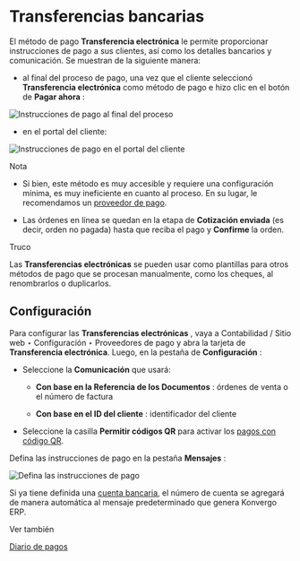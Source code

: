 # Transferencias bancarias

El método de pago **Transferencia electrónica** le permite proporcionar
instrucciones de pago a sus clientes, así como los detalles bancarios y
comunicación. Se muestran de la siguiente manera:

  * al final del proceso de pago, una vez que el cliente seleccionó **Transferencia electrónica** como método de pago e hizo clic en el botón de **Pagar ahora** :

![Instrucciones de pago al final del
proceso](../../../_images/payment_instructions_checkout.png)

  * en el portal del cliente:

![Instrucciones de pago en el portal del
cliente](../../../_images/payment_instructions_portal.png)

<div class="alert alert-primary">
<p class="alert-title">
Nota</p><ul>
<li><p>Si bien, este método es muy accesible y requiere una configuración mínima, es muy ineficiente en cuanto al proceso. En su lugar, le recomendamos un <a href="../payment_providers">proveedor de pago</a>.</p></li>
<li><p>Las órdenes en línea se quedan en la etapa de <b>Cotización enviada</b> (es decir, orden no pagada) hasta que reciba el pago y  <b>Confirme</b> la orden.</p></li>
</ul>
</div> <div class="alert alert-info">
<p class="alert-title">
Truco</p><p>Las <b>Transferencias electrónicas</b> se pueden usar como plantillas para otros métodos de pago que se procesan manualmente, como los cheques, al renombrarlos o duplicarlos.</p>
</div>

## Configuración

Para configurar las **Transferencias electrónicas** , vaya a Contabilidad /
Sitio web ‣ Configuración ‣ Proveedores de pago y abra la tarjeta de
**Transferencia electrónica**. Luego, en la pestaña de **Configuración** :

  * Seleccione la **Comunicación** que usará:

    * **Con base en la Referencia de los Documentos** : órdenes de venta o el número de factura

    * **Con base en el ID del cliente** : identificador del cliente

  * Seleccione la casilla **Permitir códigos QR** para activar los [pagos con código QR](../accounting/customer_invoices/epc_qr_code).

Defina las instrucciones de pago en la pestaña **Mensajes** :

![Defina las instrucciones de pago](../../../_images/payment_instructions.png)

Si ya tiene definida una [cuenta bancaria](../accounting/bank), el número
de cuenta se agregará de manera automática al mensaje predeterminado que
genera Konvergo ERP.

<div class="alert alert-secondary">
<p class="alert-title">
Ver también</p><p><a href="../payment_providers#payment-providers-journal"><span class="std std-ref">Diario de pagos</span></a></p>
</div>

